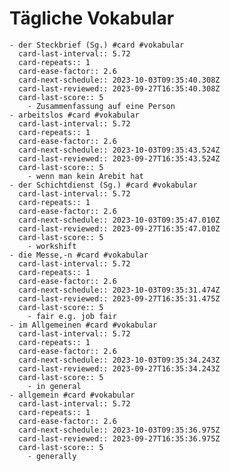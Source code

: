 # Tägliche Vokabular
	- der Steckbrief (Sg.) #card #vokabular
	  card-last-interval:: 5.72
	  card-repeats:: 1
	  card-ease-factor:: 2.6
	  card-next-schedule:: 2023-10-03T09:35:40.308Z
	  card-last-reviewed:: 2023-09-27T16:35:40.308Z
	  card-last-score:: 5
		- Zusammenfassung auf eine Person
	- arbeitslos #card #vokabular
	  card-last-interval:: 5.72
	  card-repeats:: 1
	  card-ease-factor:: 2.6
	  card-next-schedule:: 2023-10-03T09:35:43.524Z
	  card-last-reviewed:: 2023-09-27T16:35:43.524Z
	  card-last-score:: 5
		- wenn man kein Arebit hat
	- der Schichtdienst (Sg.) #card #vokabular
	  card-last-interval:: 5.72
	  card-repeats:: 1
	  card-ease-factor:: 2.6
	  card-next-schedule:: 2023-10-03T09:35:47.010Z
	  card-last-reviewed:: 2023-09-27T16:35:47.010Z
	  card-last-score:: 5
		- workshift
	- die Messe,-n #card #vokabular
	  card-last-interval:: 5.72
	  card-repeats:: 1
	  card-ease-factor:: 2.6
	  card-next-schedule:: 2023-10-03T09:35:31.474Z
	  card-last-reviewed:: 2023-09-27T16:35:31.475Z
	  card-last-score:: 5
		- fair e.g. job fair
	- im Allgemeinen #card #vokabular
	  card-last-interval:: 5.72
	  card-repeats:: 1
	  card-ease-factor:: 2.6
	  card-next-schedule:: 2023-10-03T09:35:34.243Z
	  card-last-reviewed:: 2023-09-27T16:35:34.243Z
	  card-last-score:: 5
		- in general
	- allgemein #card #vokabular
	  card-last-interval:: 5.72
	  card-repeats:: 1
	  card-ease-factor:: 2.6
	  card-next-schedule:: 2023-10-03T09:35:36.975Z
	  card-last-reviewed:: 2023-09-27T16:35:36.975Z
	  card-last-score:: 5
		- generally